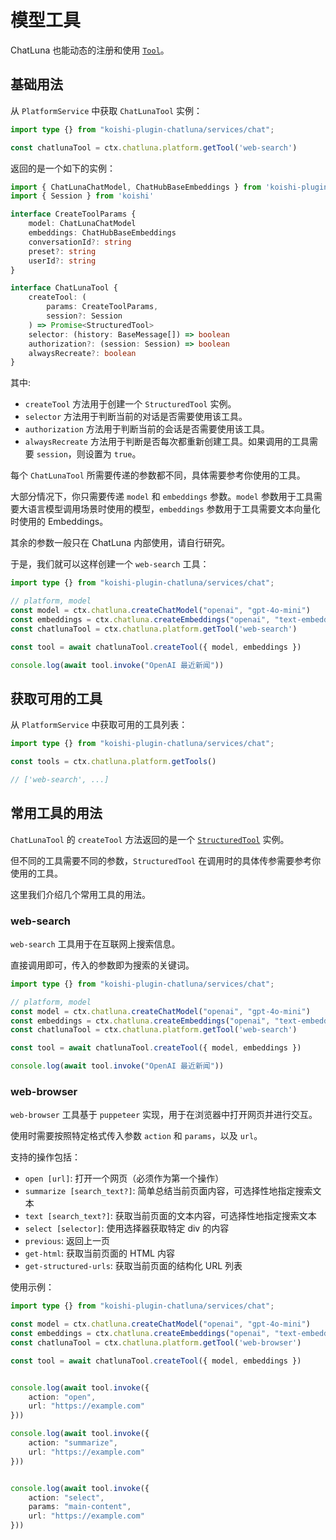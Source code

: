 # 模型工具

ChatLuna 也能动态的注册和使用 [`Tool`](https://js.langchain.com/docs/concepts/tools/)。

## 基础用法

从 `PlatformService` 中获取 `ChatLunaTool` 实例：

```typescript
import type {} from "koishi-plugin-chatluna/services/chat";

const chatlunaTool = ctx.chatluna.platform.getTool('web-search')
```

返回的是一个如下的实例：

```typescript
import { ChatLunaChatModel, ChatHubBaseEmbeddings } from 'koishi-plugin-chatluna/llm-core/platform/model'
import { Session } from 'koishi'

interface CreateToolParams {
    model: ChatLunaChatModel
    embeddings: ChatHubBaseEmbeddings
    conversationId?: string
    preset?: string
    userId?: string
}

interface ChatLunaTool {
    createTool: (
        params: CreateToolParams,
        session?: Session
    ) => Promise<StructuredTool>
    selector: (history: BaseMessage[]) => boolean
    authorization?: (session: Session) => boolean
    alwaysRecreate?: boolean
}
```

其中:

- `createTool` 方法用于创建一个 `StructuredTool` 实例。
- `selector` 方法用于判断当前的对话是否需要使用该工具。
- `authorization` 方法用于判断当前的会话是否需要使用该工具。
- `alwaysRecreate` 方法用于判断是否每次都重新创建工具。如果调用的工具需要 `session`，则设置为 `true`。

每个 `ChatLunaTool` 所需要传递的参数都不同，具体需要参考你使用的工具。

大部分情况下，你只需要传递 `model` 和 `embeddings` 参数。`model` 参数用于工具需要大语言模型调用场景时使用的模型，`embeddings` 参数用于工具需要文本向量化时使用的 Embeddings。

其余的参数一般只在 ChatLuna 内部使用，请自行研究。

于是，我们就可以这样创建一个 `web-search` 工具：

```typescript
import type {} from "koishi-plugin-chatluna/services/chat";

// platform, model
const model = ctx.chatluna.createChatModel("openai", "gpt-4o-mini")
const embeddings = ctx.chatluna.createEmbeddings("openai", "text-embedding-3-small")
const chatlunaTool = ctx.chatluna.platform.getTool('web-search')

const tool = await chatlunaTool.createTool({ model, embeddings })

console.log(await tool.invoke("OpenAI 最近新闻"))
```

## 获取可用的工具

从 `PlatformService` 中获取可用的工具列表：

```typescript
import type {} from "koishi-plugin-chatluna/services/chat";

const tools = ctx.chatluna.platform.getTools()

// ['web-search', ...]
```

## 常用工具的用法

`ChatLunaTool` 的 `createTool` 方法返回的是一个 [`StructuredTool`](https://js.langchain.com/docs/concepts/tools/#structured-tools) 实例。

但不同的工具需要不同的参数，`StructuredTool` 在调用时的具体传参需要参考你使用的工具。

这里我们介绍几个常用工具的用法。

### web-search

`web-search` 工具用于在互联网上搜索信息。

直接调用即可，传入的参数即为搜索的关键词。

```typescript
import type {} from "koishi-plugin-chatluna/services/chat";

// platform, model
const model = ctx.chatluna.createChatModel("openai", "gpt-4o-mini")
const embeddings = ctx.chatluna.createEmbeddings("openai", "text-embedding-3-small")
const chatlunaTool = ctx.chatluna.platform.getTool('web-search')

const tool = await chatlunaTool.createTool({ model, embeddings })

console.log(await tool.invoke("OpenAI 最近新闻"))
```

### web-browser

`web-browser` 工具基于 `puppeteer` 实现，用于在浏览器中打开网页并进行交互。

使用时需要按照特定格式传入参数 `action` 和 `params`，以及 `url`。

支持的操作包括：

- `open [url]`: 打开一个网页（必须作为第一个操作）
- `summarize [search_text?]`: 简单总结当前页面内容，可选择性地指定搜索文本
- `text [search_text?]`: 获取当前页面的文本内容，可选择性地指定搜索文本
- `select [selector]`: 使用选择器获取特定 div 的内容
- `previous`: 返回上一页
- `get-html`: 获取当前页面的 HTML 内容
- `get-structured-urls`: 获取当前页面的结构化 URL 列表

使用示例：

```typescript
import type {} from "koishi-plugin-chatluna/services/chat";

const model = ctx.chatluna.createChatModel("openai", "gpt-4o-mini")
const embeddings = ctx.chatluna.createEmbeddings("openai", "text-embedding-3-small")
const chatlunaTool = ctx.chatluna.platform.getTool('web-browser')

const tool = await chatlunaTool.createTool({ model, embeddings })


console.log(await tool.invoke({
    action: "open",
    url: "https://example.com"
}))

console.log(await tool.invoke({
    action: "summarize",
    url: "https://example.com"
}))


console.log(await tool.invoke({ 
    action: "select",
    params: "main-content",
    url: "https://example.com"
}))
```
